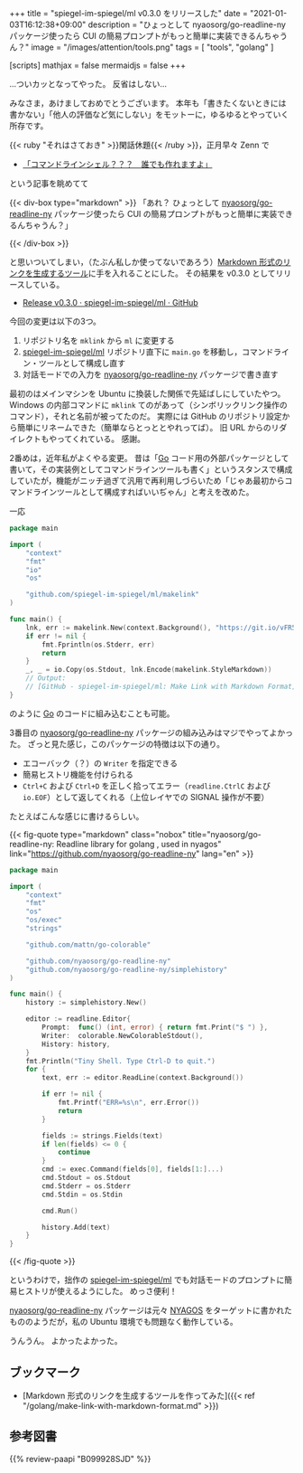 +++
title = "spiegel-im-spiegel/ml v0.3.0 をリリースした"
date =  "2021-01-03T16:12:38+09:00"
description = "ひょっとして nyaosorg/go-readline-ny パッケージ使ったら CUI の簡易プロンプトがもっと簡単に実装できるんちゃうん？"
image = "/images/attention/tools.png"
tags  = [ "tools", "golang" ]

[scripts]
  mathjax = false
  mermaidjs = false
+++

...ついカッとなってやった。
反省はしない...

みなさま，あけましておめでとうございます。
本年も「書きたくないときには書かない」「他人の評価など気にしない」をモットーに，ゆるゆるとやっていく所存です。

{{< ruby "それはさておき" >}}閑話休題{{< /ruby >}}，正月早々 Zenn で

- [「コマンドラインシェル？？？　誰でも作れますよ」](https://zenn.dev/zetamatta/articles/d7b76ff6535d7d)

という記事を眺めてて

{{< div-box type="markdown" >}}
「あれ？ ひょっとして [nyaosorg/go-readline-ny][go-readline-ny] パッケージ使ったら CUI の簡易プロンプトがもっと簡単に実装できるんちゃうん？」

[go-readline-ny]: https://github.com/nyaosorg/go-readline-ny "nyaosorg/go-readline-ny: Readline library for golang , used in nyagos"
{{< /div-box >}}

と思いついてしまい，（たぶん私しか使ってないであろう）[Markdown 形式のリンクを生成するツール][ml]に手を入れることにした。
その結果を v0.3.0 としてリリースしている。

- [Release v0.3.0 · spiegel-im-spiegel/ml · GitHub](https://github.com/spiegel-im-spiegel/ml/releases/tag/v0.3.0)

今回の変更は以下の3つ。
 
1. リポジトリ名を `mklink` から `ml` に変更する
2. [spiegel-im-spiegel/ml][ml] リポジトリ直下に `main.go` を移動し，コマンドライン・ツールとして構成し直す
3. 対話モードでの入力を [nyaosorg/go-readline-ny][go-readline-ny] パッケージで書き直す

最初のはメインマシンを Ubuntu に換装した関係で先延ばしにしていたやつ。
Windows の内部コマンドに `mklink` てのがあって（シンボリックリンク操作のコマンド），それと名前が被ってたのだ。
実際には GitHub のリポジトリ設定から簡単にリネームできた（簡単ならとっととやれってば）。
旧 URL からのリダイレクトもやってくれている。
感謝。

2番めは，近年私がよくやる変更。
昔は「[Go] コード用の外部パッケージとして書いて，その実装例としてコマンドラインツールも書く」というスタンスで構成していたが，機能がニッチ過ぎて汎用で再利用しづらいため「じゃあ最初からコマンドラインツールとして構成すればいいぢゃん」と考えを改めた。

一応

```go
package main

import (
    "context"
    "fmt"
    "io"
    "os"

    "github.com/spiegel-im-spiegel/ml/makelink"
)

func main() {
    lnk, err := makelink.New(context.Background(), "https://git.io/vFR5M")
    if err != nil {
        fmt.Fprintln(os.Stderr, err)
        return
    }
    _, _ = io.Copy(os.Stdout, lnk.Encode(makelink.StyleMarkdown))
    // Output:
    // [GitHub - spiegel-im-spiegel/ml: Make Link with Markdown Format](https://github.com/spiegel-im-spiegel/ml)
}
```

のように [Go] のコードに組み込むことも可能。

3番目の [nyaosorg/go-readline-ny][go-readline-ny] パッケージの組み込みはマジでやってよかった。
ざっと見た感じ，このパッケージの特徴は以下の通り。

- エコーバック（？）の `Writer` を指定できる
- 簡易ヒストリ機能を付けられる
- `Ctrl+C` および `Ctrl+D` を正しく拾ってエラー（`readline.CtrlC` および `io.EOF`）として返してくれる（上位レイヤでの SIGNAL 操作が不要）

たとえばこんな感じに書けるらしい。

{{< fig-quote type="markdown" class="nobox" title="nyaosorg/go-readline-ny: Readline library for golang , used in nyagos" link="https://github.com/nyaosorg/go-readline-ny" lang="en" >}}
```go
package main

import (
    "context"
    "fmt"
    "os"
    "os/exec"
    "strings"

    "github.com/mattn/go-colorable"

    "github.com/nyaosorg/go-readline-ny"
    "github.com/nyaosorg/go-readline-ny/simplehistory"
)

func main() {
    history := simplehistory.New()

    editor := readline.Editor{
        Prompt:  func() (int, error) { return fmt.Print("$ ") },
        Writer:  colorable.NewColorableStdout(),
        History: history,
    }
    fmt.Println("Tiny Shell. Type Ctrl-D to quit.")
    for {
        text, err := editor.ReadLine(context.Background())

        if err != nil {
            fmt.Printf("ERR=%s\n", err.Error())
            return
        }

        fields := strings.Fields(text)
        if len(fields) <= 0 {
            continue
        }
        cmd := exec.Command(fields[0], fields[1:]...)
        cmd.Stdout = os.Stdout
        cmd.Stderr = os.Stderr
        cmd.Stdin = os.Stdin

        cmd.Run()

        history.Add(text)
    }
}
```
{{< /fig-quote >}}

というわけで，拙作の [spiegel-im-spiegel/ml][ml] でも対話モードのプロンプトに簡易ヒストリが使えるようにした。
めっさ便利！

[nyaosorg/go-readline-ny][go-readline-ny] パッケージは元々 [NYAGOS] をターゲットに書かれたもののようだが，私の Ubuntu 環境でも問題なく動作している。

うんうん。
よかったよかった。

## ブックマーク

- [Markdown 形式のリンクを生成するツールを作ってみた]({{< ref "/golang/make-link-with-markdown-format.md" >}})

[Go]: https://golang.org/ "The Go Programming Language"
[ml]: https://github.com/spiegel-im-spiegel/ml "spiegel-im-spiegel/ml: Make Link with Markdown Format"
[go-readline-ny]: https://github.com/nyaosorg/go-readline-ny "nyaosorg/go-readline-ny: Readline library for golang , used in nyagos"
[NYAGOS]: https://github.com/nyaosorg/nyagos "nyaosorg/nyagos: NYAGOS - The hybrid Commandline Shell betweeeeeeen UNIX & DOS"

## 参考図書

{{% review-paapi "B099928SJD" %}} <!-- プログラミング言語Go -->
